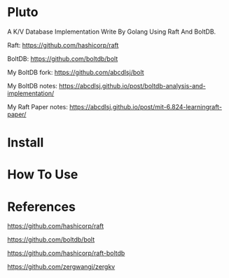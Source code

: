 # Pluto

A K/V Database Implementation Write By Golang Using Raft And BoltDB.

Raft: https://github.com/hashicorp/raft

BoltDB: https://github.com/boltdb/bolt

My BoltDB fork: https://github.com/abcdlsj/bolt

My BoltDB notes: https://abcdlsj.github.io/post/boltdb-analysis-and-implementation/

My Raft Paper notes: https://abcdlsj.github.io/post/mit-6.824-learningraft-paper/

# Install
# How To Use
# References

https://github.com/hashicorp/raft

https://github.com/boltdb/bolt

https://github.com/hashicorp/raft-boltdb

https://github.com/zergwangj/zergkv
